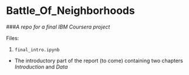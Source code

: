 # Battle_Of_Neighborhoods
###*A repo for a final IBM Coursera project*

Files:
1. `final_intro.ipynb`
  * The introductory part of the report (to come) containing two chapters *Introduction* and *Data*
